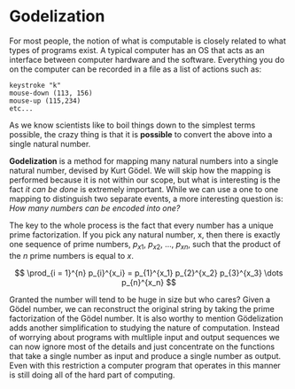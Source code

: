 # Godelization
For most people, the notion of what is computable is closely related to what
types of programs exist. A typical computer has an OS that acts as an interface
between computer hardware and the software. Everything you do on the computer
can be recorded in a file as a list of actions such as:

    keystroke "k"
    mouse-down (113, 156)
    mouse-up (115,234)
    etc...

As we know scientists like to boil things down to the simplest terms possible,
the crazy thing is that it is **possible** to convert the above into a single
natural number.

**Godelization** is a method for mapping many natural numbers into a single
natural number, devised by Kurt Gödel. We will skip how the mapping is
performed because it is not within our scope, but what is interesting is the
fact _it can be done_ is extremely important. While we can use a one to one
mapping to distinguish two separate events, a more interesting question is:
_How many numbers can be encoded into one?_

The key to the whole process is the fact that every number has a unique prime
factorization. If you pick any natural number, x, then there is exactly one
sequence of prime numbers, $p_{x1}$, $p_{x2}$, ..., $p_{xn}$, such that the
product of the $n$ prime numbers is equal to $x$.

$$
    \prod_{i = 1}^{n} p_{i}^{x_i}
    =
    p_{1}^{x_1} p_{2}^{x_2} p_{3}^{x_3} \dots p_{n}^{x_n}
$$

Granted the number will tend to be huge in size but who cares? Given a Gödel
number, we can reconstruct the original string by taking the prime
factorization of the Gödel number. It is also worthy to mention Gödelization
adds another simplification to studying the nature of computation. Instead of
worrying about programs with multliple input and output sequences we can now
ignore most of the details and just concentrate on the functions that take a
single number as input and produce a single number as output. Even with this
restriction a computer program that operates in this manner is still doing all
of the hard part of computing.
